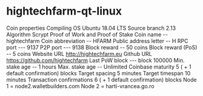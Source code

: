 # hightechfarm-qt-linux
Coin properties
Compiling OS  Ubuntu 18.04 LTS
Source branch  2.13
Algorithm  Scrypt Proof of Work and Proof of Stake
Coin name  --  hightechfarm
Coin abbreviation  --  HFARM
Public address letter  --  H
RPC port   ---   9137
P2P port   ---  9138
Block reward  --  50 coins
Block reward (PoS)  --  5 coins
Website URL  http://hightechfarm.eu
Github URL   https://github.com/hightechfarm
Last PoW block  ---  block 100000
Min. stake age  --  1 hours
Max. stake age  -- Unlimited
Coinbase maturity   5 ( + 1 default confirmation) blocks
Target spacing 5 minutes
Target timespan 10 minutes
Transaction confirmations  6 ( + 1 default confirmation) blocks
Node 1  =  node2.walletbuilders.com
Node 2  =  harti-vrancea.go.ro
